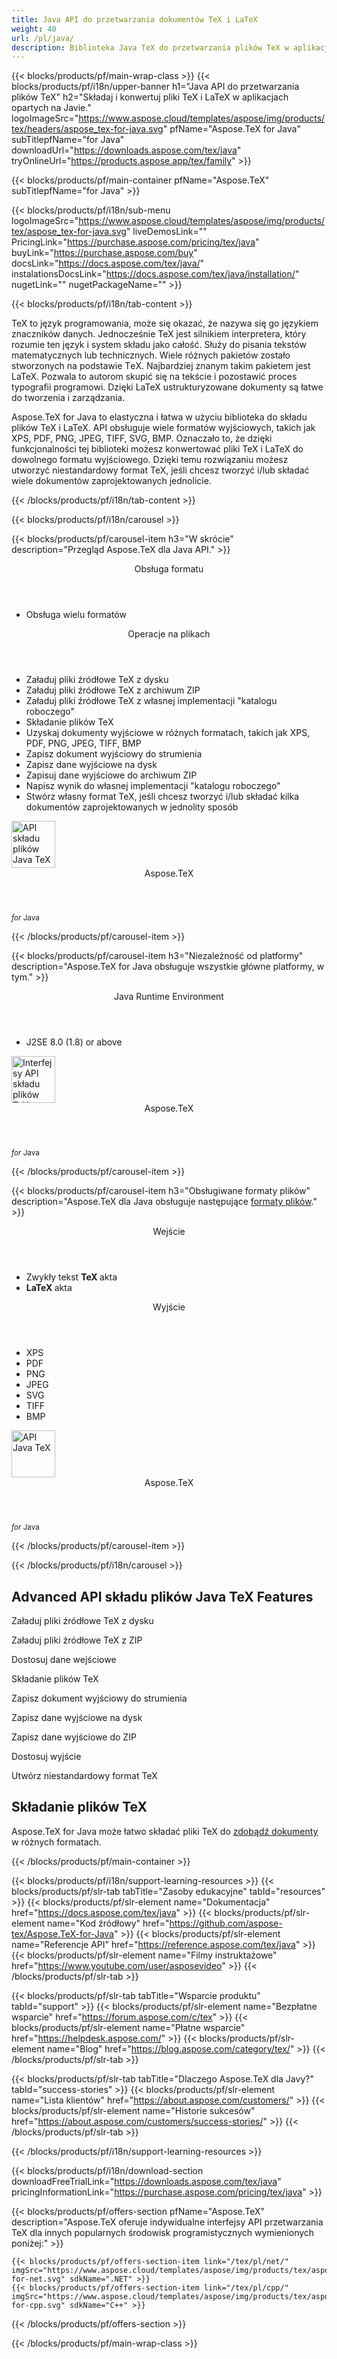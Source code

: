 ```yaml
---
title: Java API do przetwarzania dokumentów TeX i LaTeX
weight: 40
url: /pl/java/ 
description: Biblioteka Java TeX do przetwarzania plików TeX w aplikacjach Java. Oferuje funkcjonalność składu i konwersję TeX-a do formatu PDF, SVG, XPS i innych.
---
```


{{< blocks/products/pf/main-wrap-class >}}
{{< blocks/products/pf/i18n/upper-banner h1="Java API do przetwarzania plików TeX" h2="Składaj i konwertuj pliki TeX i LaTeX w aplikacjach opartych na Javie." logoImageSrc="https://www.aspose.cloud/templates/aspose/img/products/tex/headers/aspose_tex-for-java.svg" pfName="Aspose.TeX for Java" subTitlepfName="for Java" downloadUrl="https://downloads.aspose.com/tex/java" tryOnlineUrl="https://products.aspose.app/tex/family" >}}

{{< blocks/products/pf/main-container pfName="Aspose.TeX" subTitlepfName="for Java" >}}

{{< blocks/products/pf/i18n/sub-menu logoImageSrc="https://www.aspose.cloud/templates/aspose/img/products/tex/aspose_tex-for-java.svg" liveDemosLink="" PricingLink="https://purchase.aspose.com/pricing/tex/java" buyLink="https://purchase.aspose.com/buy" docsLink="https://docs.aspose.com/tex/java/" instalationsDocsLink="https://docs.aspose.com/tex/java/installation/" nugetLink="" nugetPackageName="" >}}

{{< blocks/products/pf/i18n/tab-content >}}
<p>
TeX to język programowania, może się okazać, że nazywa się go językiem znaczników danych. Jednocześnie TeX jest silnikiem interpretera, który rozumie ten język i system składu jako całość.
Służy do pisania tekstów matematycznych lub technicznych. Wiele różnych pakietów zostało stworzonych na podstawie ΤeΧ. Najbardziej znanym takim pakietem jest LaTeX. Pozwala to autorom skupić się na tekście i pozostawić proces typografii programowi. Dzięki LaTeX ustrukturyzowane dokumenty są łatwe do tworzenia i zarządzania.
</p>
<p>
Aspose.TeX for Java to elastyczna i łatwa w użyciu biblioteka do składu plików TeX i LaTeX. API obsługuje wiele formatów wyjściowych, takich jak XPS, PDF, PNG, JPEG, TIFF, SVG, BMP. Oznaczało to, że dzięki funkcjonalności tej biblioteki możesz konwertować pliki TeX i LaTeX do dowolnego formatu wyjściowego. Dzięki temu rozwiązaniu możesz utworzyć niestandardowy format TeX, jeśli chcesz tworzyć i/lub składać wiele dokumentów zaprojektowanych jednolicie. 
</p>

{{< /blocks/products/pf/i18n/tab-content >}}

<!--Diagrams Start-->
{{< blocks/products/pf/i18n/carousel >}}

{{< blocks/products/pf/carousel-item h3="W skrócie" description="Przegląd Aspose.TeX dla Java API." >}}
<div class="diagram1 d1-java">
 <div class="d1-row">
  <div class="d1-col d1-left">
   <header>
    <i class="fa fa-bars">
    </i>
    Obsługa formatu
   </header>
   <ul>
    <li>
     Obsługa wielu formatów
    </li>
   </ul>
  </div>
  <!--/left-->
  <div class="d1-col d1-right">
   <header>
    <i class="fa fa-cogs">
    </i>
    Operacje na plikach
   </header>
   <ul>
    <li>
     Załaduj pliki źródłowe TeX z dysku
    </li>
    <li>
     Załaduj pliki źródłowe TeX z archiwum ZIP
    </li>
    <li>
     Załaduj pliki źródłowe TeX z własnej implementacji "katalogu roboczego"
    </li>
    <li>
     Składanie plików TeX
    </li>
    <li>
     Uzyskaj dokumenty wyjściowe w różnych formatach, takich jak XPS, PDF, PNG, JPEG, TIFF, BMP
    </li>
    <li>
     Zapisz dokument wyjściowy do strumienia
    </li>
    <li>
     Zapisz dane wyjściowe na dysk
    </li>
    <li>
     Zapisuj dane wyjściowe do archiwum ZIP
    </li>
    <li>
     Napisz wynik do własnej implementacji "katalogu roboczego"
    </li>
    <li>
     Stwórz własny format TeX, jeśli chcesz tworzyć i/lub składać kilka dokumentów zaprojektowanych w jednolity sposób
    </li>
   </ul>
  </div>
  <!--/right-->
 </div>
 <!--/row-->
 <div class="d1-logo">
  <img width="70" height="75" alt="API składu plików Java TeX" src="https://www.aspose.cloud/templates/aspose/img/products/tex/aspose_tex-for-java.svg"/>
  <header>
   Aspose.TeX
  </header>
  <footer>
   <small>
    <em>
     for
    </em>
    Java
   </small>
  </footer>
 </div>
 <!--/logo-->
</div>

{{< /blocks/products/pf/carousel-item >}}

{{< blocks/products/pf/carousel-item h3="Niezależność od platformy" description="Aspose.TeX for Java obsługuje wszystkie główne platformy, w tym." >}}
<div class="diagram1 d1-java">
 <div class="d1-row">
  <div class="d1-col d1-left">
   <!--<header><i class="fa fa-cubes"> </i>Mono</header>-->
  </div>
  <!--/left-->
  <div class="d1-col d1-right">
   <header>
    <i class="fa fa-cubes">
    </i>
    Java Runtime Environment
   </header>
   <ul>
    <li>
     J2SE 8.0 (1.8) or above
    </li>
   </ul>
  </div>
  <!--/right-->
 </div>
 <!--/row-->
 <div class="d1-logo">
  <img width="70" height="75" alt="Interfejsy API składu plików TeX" src="https://www.aspose.cloud/templates/aspose/img/products/tex/aspose_tex-for-java.svg"/>
  <header>
   Aspose.TeX
  </header>
  <footer>
   <small>
    <em>
     for
    </em>
    Java
   </small>
  </footer>
 </div>
 <!--/logo-->
</div>

{{< /blocks/products/pf/carousel-item >}}

{{< blocks/products/pf/carousel-item h3="Obsługiwane formaty plików" description="Aspose.TeX dla Java obsługuje następujące [formaty plików](https://docs.aspose.com/tex/java/supported-file-formats/)." >}}
<div class="diagram1 d2 d1-java">
 <div class="d1-row">
  <div class="d1-col d1-left">
   <header>
    <i class="fa fa-long-arrow-up">
    </i>
    Wejście
   </header>
   <ul>
    <li>
     Zwykły tekst
     <strong>
      TeX
     </strong>
     akta
    </li>
    <li>
     <strong>
      LaTeX
     </strong>
     akta
    </li>
   </ul>
  </div>
  <!--/left-->
  <div class="d1-col d1-right">
   <header>
    <i class="fa fa-long-arrow-down">
    </i>
    Wyjście
   </header>
   <ul>
    <li>
     XPS
    </li>
    <li>
     PDF
    </li>
    <li>
     PNG
    </li>
    <li>
     JPEG
    </li>
    <li>
     SVG
    </li>
    <li>
     TIFF
    </li>
    <li>
     BMP
    </li>
   </ul>
  </div>
  <!--/right-->
 </div>
 <!--/row-->
 <div class="d1-logo">
  <img width="70" height="75" alt="API Java TeX" src="https://www.aspose.cloud/templates/aspose/img/products/tex/aspose_tex-for-java.svg"/>
  <header>
   Aspose.TeX
  </header>
  <footer>
   <small>
    <em>
     for
    </em>
    Java
   </small>
  </footer>
 </div>
 <!--/logo-->
</div>

{{< /blocks/products/pf/carousel-item >}}

{{< /blocks/products/pf/i18n/carousel >}}
<!--Diagrams End-->

<!--Feature-section Start-->
<div class="container-fluid features-section bg-gray singleproduct">
 <a class="anchor" id="features" name="features">
 </a>
 <div class="row">
  <div class="container">
   <h2 class="h2title">
    Advanced API składu plików Java TeX Features
   </h2>
   <p>
   </p>
   <div class="col-lg-4">
    <em class="fa fa-upload ico-blue fa-2x col-lg-2">
    </em>
    <p class="col-lg-10">
     Załaduj pliki źródłowe TeX z dysku
    </p>
   </div>
   <div class="col-lg-4">
    <em class="fa fa-repeat ico-blue fa-2x col-lg-2">
    </em>
    <p class="col-lg-10">
     Załaduj pliki źródłowe TeX z ZIP
    </p>
   </div>
   <div class="col-lg-4">
    <em class="fa fa-cogs ico-blue fa-2x col-lg-2">
    </em>
    <p class="col-lg-10">
     Dostosuj dane wejściowe
    </p>
   </div>
   <div class="col-lg-4">
    <em class="fa fa-pencil-square-o ico-blue fa-2x col-lg-2">
    </em>
    <p class="col-lg-10">
     Składanie plików TeX
    </p>
   </div>
   <div class="col-lg-4">
    <em class="fa fa-floppy-o ico-blue fa-2x col-lg-2">
    </em>
    <p class="col-lg-10">
     Zapisz dokument wyjściowy do strumienia
    </p>
   </div>
   <div class="col-lg-4">
    <em class="fa fa-floppy-o ico-blue fa-2x col-lg-2">
    </em>
    <p class="col-lg-10">
     Zapisz dane wyjściowe na dysk
    </p>
   </div>
   <div class="col-lg-4">
    <em class="fa fa-floppy-o ico-blue fa-2x col-lg-2">
    </em>
    <p class="col-lg-10">
     Zapisz dane wyjściowe do ZIP
    </p>
   </div>
   <div class="col-lg-4">
    <em class="fa fa-cogs ico-blue fa-2x col-lg-2">
    </em>
    <p class="col-lg-10">
     Dostosuj wyjście
    </p>
   </div>
   <div class="col-lg-4">
    <em class="fa fa-cogs ico-blue fa-2x col-lg-2">
    </em>
    <p class="col-lg-10">
     Utwórz niestandardowy format TeX
    </p>
   </div>
   <div class="col-lg-12">
    <h2 class="h2title">
     Składanie plików TeX
    </h2>
    <p>
     Aspose.TeX for Java może łatwo składać pliki TeX do <a href="/tex/java/conversion/">zdobądź dokumenty</a> w różnych formatach.
    </p>
   </div>
  </div>
 </div>
</div>
<!--Feature-section End-->

{{< /blocks/products/pf/main-container >}}


{{< blocks/products/pf/i18n/support-learning-resources >}}
{{< blocks/products/pf/slr-tab tabTitle="Zasoby edukacyjne" tabId="resources" >}}
{{< blocks/products/pf/slr-element name="Dokumentacja" href="https://docs.aspose.com/tex/java" >}}
{{< blocks/products/pf/slr-element name="Kod źródłowy" href="https://github.com/aspose-tex/Aspose.TeX-for-Java" >}}
{{< blocks/products/pf/slr-element name="Referencje API" href="https://reference.aspose.com/tex/java" >}}
{{< blocks/products/pf/slr-element name="Filmy instruktażowe" href="https://www.youtube.com/user/asposevideo" >}}
{{< /blocks/products/pf/slr-tab >}}

{{< blocks/products/pf/slr-tab tabTitle="Wsparcie produktu" tabId="support" >}}
{{< blocks/products/pf/slr-element name="Bezpłatne wsparcie" href="https://forum.aspose.com/c/tex" >}}
{{< blocks/products/pf/slr-element name="Płatne wsparcie" href="https://helpdesk.aspose.com/" >}}
{{< blocks/products/pf/slr-element name="Blog" href="https://blog.aspose.com/category/tex/" >}}
{{< /blocks/products/pf/slr-tab >}}

{{< blocks/products/pf/slr-tab tabTitle="Dlaczego Aspose.TeX dla Javy?" tabId="success-stories" >}}
{{< blocks/products/pf/slr-element name="Lista klientów" href="https://about.aspose.com/customers/" >}}
{{< blocks/products/pf/slr-element name="Historie sukcesów" href="https://about.aspose.com/customers/success-stories/" >}}
{{< /blocks/products/pf/slr-tab >}}

{{< /blocks/products/pf/i18n/support-learning-resources >}}

{{< blocks/products/pf/i18n/download-section downloadFreeTrialLink="https://downloads.aspose.com/tex/java" pricingInformationLink="https://purchase.aspose.com/pricing/tex/java" >}}

{{< blocks/products/pf/offers-section pfName="Aspose.TeX" description="Aspose.TeX oferuje indywidualne interfejsy API przetwarzania TeX dla innych popularnych środowisk programistycznych wymienionych poniżej:" >}}

    {{< blocks/products/pf/offers-section-item link="/tex/pl/net/" imgSrc="https://www.aspose.cloud/templates/aspose/img/products/tex/aspose_tex-for-net.svg" sdkName=".NET" >}}
    {{< blocks/products/pf/offers-section-item link="/tex/pl/cpp/" imgSrc="https://www.aspose.cloud/templates/aspose/img/products/tex/aspose_tex-for-cpp.svg" sdkName="C++" >}}

{{< /blocks/products/pf/offers-section >}}

{{< /blocks/products/pf/main-wrap-class >}}
